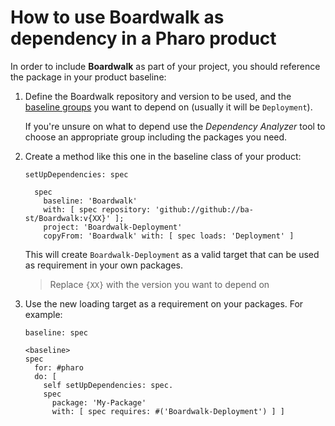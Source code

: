 # How to use Boardwalk as dependency in a Pharo product

In order to include **Boardwalk** as part of your project, you should reference
the package in your product baseline:

1. Define the Boardwalk repository and version to be used, and the [baseline groups](../reference/Baseline-groups.md)
    you want to depend on (usually it will be `Deployment`).

    If you're unsure on what to depend use the *Dependency Analyzer*
    tool to choose an appropriate group including the packages you need.

2. Create a method like this one in the baseline class of your product:

    ```smalltalk
    setUpDependencies: spec

      spec
        baseline: 'Boardwalk'
        with: [ spec repository: 'github://github://ba-st/Boardwalk:v{XX}' ];
        project: 'Boardwalk-Deployment'
        copyFrom: 'Boardwalk' with: [ spec loads: 'Deployment' ]
    ```

    This will create `Boardwalk-Deployment` as a valid target that can be used
    as requirement in your own packages.

    > Replace `{XX}` with the version you want to depend on

3. Use the new loading target as a requirement on your packages. For example:

    ```smalltalk
    baseline: spec

    <baseline>
    spec
      for: #pharo
      do: [
        self setUpDependencies: spec.
        spec
          package: 'My-Package'
          with: [ spec requires: #('Boardwalk-Deployment') ] ]
    ```
